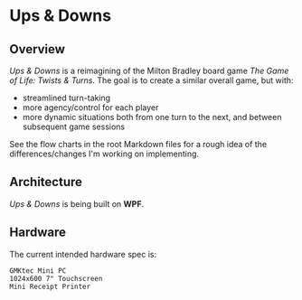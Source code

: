 # Ups & Downs

## Overview

_Ups & Downs_ is a reimagining of the Milton Bradley board game _The Game of Life: Twists & Turns_. 
The goal is to create a similar overall game, but with:

* streamlined turn-taking
* more agency/control for each player
* more dynamic situations both from one turn to the next, and between subsequent game sessions

See the flow charts in the root Markdown files for a rough idea of the differences/changes I'm working on implementing.

## Architecture

_Ups & Downs_ is being built on **WPF**.

## Hardware

The current intended hardware spec is:

```
GMKtec Mini PC
1024x600 7" Touchscreen
Mini Receipt Printer
```
